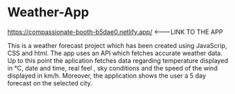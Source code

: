 # Weather-App

https://compassionate-booth-b5dae0.netlify.app/  <---LINK TO THE APP

This is a weather forecast project which has been created using JavaScrip, CSS and html. The app uses an API which fetches accurate weather data. 
Up to this point the aplication fetches data regarding temperature displayed in °C, date and time, real feel , sky conditions and 
the speed of the wind displayed in km/h. Moreover, the application shows the user a 5 day forecast on the selected city.
